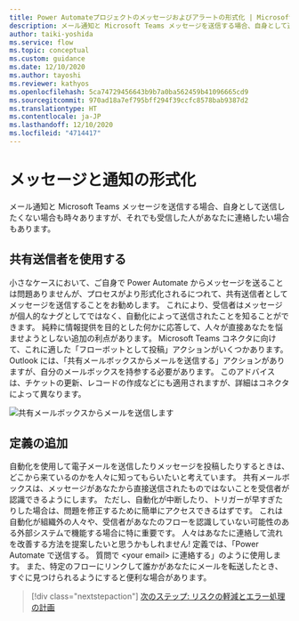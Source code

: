 ```yaml
---
title: Power Automateプロジェクトのメッセージおよびアラートの形式化 | Microsoft Docs
description: メール通知と Microsoft Teams メッセージを送信する場合、自身として送信したくない場合もありますが、それでも他の人があなたに連絡したい場合もあります。
author: taiki-yoshida
ms.service: flow
ms.topic: conceptual
ms.custom: guidance
ms.date: 12/10/2020
ms.author: tayoshi
ms.reviewer: kathyos
ms.openlocfilehash: 5ca74729456643b9b7a0ba562459b41096665cd9
ms.sourcegitcommit: 970ad18a7ef795bff294f39ccfc8578bab9387d2
ms.translationtype: HT
ms.contentlocale: ja-JP
ms.lasthandoff: 12/10/2020
ms.locfileid: "4714417"
---
```

# <a name="formalizing-messages-and-alerts"></a>メッセージと通知の形式化

メール通知と Microsoft Teams メッセージを送信する場合、自身として送信したくない場合も時々ありますが、それでも受信した人があなたに連絡したい場合もあります。

## <a name="use-shared-senders"></a>共有送信者を使用する

小さなケースにおいて、ご自身で Power Automate からメッセージを送ることは問題ありませんが、プロセスがより形式化されるにつれて、共有送信者としてメッセージを送信することをお勧めします。 これにより、受信者はメッセージが個人的なナグとしてではなく、自動化によって送信されたことを知ることができます。 純粋に情報提供を目的とした何かに応答して、人々が直接あなたを悩ませようとしない追加の利点があります。 Microsoft Teams コネクタに向けて、これに適した「フローボットとして投稿」アクションがいくつかあります。 Outlook には、「共有メールボックスからメールを送信する」アクションがありますが、自分のメールボックスを持参する必要があります。 このアドバイスは、チケットの更新、レコードの作成などにも適用されますが、詳細はコネクタによって異なります。

![共有メールボックスからメールを送信します](media/shared-mailbox.png "共有メールボックスからメールを送信します")

## <a name="add-a-signature"></a>定義の追加

自動化を使用して電子メールを送信したりメッセージを投稿したりするときは、どこから来ているのかを人々に知ってもらいたいと考えています。 共有メールボックスは、メッセージがあなたから直接送信されたものではないことを受信者が認識できるようにします。 ただし、自動化が中断したり、トリガーが早すぎたりした場合は、問題を修正するために簡単にアクセスできるはずです。 これは自動化が組織外の人々や、受信者があなたのフローを認識していない可能性のある外部システムで機能する場合に特に重要です。 人々はあなたに連絡して流れを改善する方法を提案したいと思うかもしれません! 定義では、「Power Automate で送信する。 質問で \<your email\> に連絡する」のように使用します。 また、特定のフローにリンクして誰かがあなたにメールを転送したとき、すぐに見つけられるようにすると便利な場合があります。

> [!div class="nextstepaction"]
> [次のステップ: リスクの軽減とエラー処理の計画](reducing-risk.md)